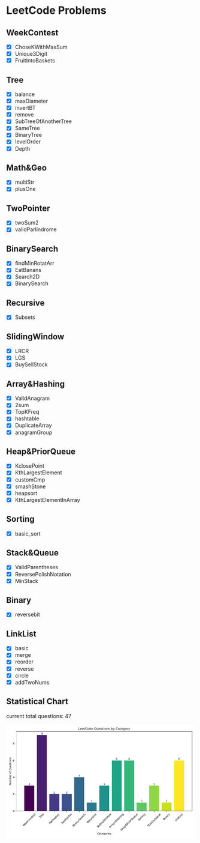 # LeetCode Problems

## WeekContest
- [x] ChoseKWithMaxSum
- [x] Unique3Digit
- [x] FruitIntoBaskets

## Tree
- [x] balance
- [x] maxDiameter
- [x] invertBT
- [x] remove
- [x] SubTreeOfAnotherTree
- [x] SameTree
- [x] BinaryTree
- [x] levelOrder
- [x] Depth

## Math&Geo
- [x] multiStr
- [x] plusOne

## TwoPointer
- [x] twoSum2
- [x] validParlindrome

## BinarySearch
- [x] findMinRotatArr
- [x] EatBanans
- [x] Search2D
- [x] BinarySearch

## Recursive
- [x] Subsets

## SlidingWindow
- [x] LRCR
- [x] LGS
- [x] BuySellStock

## Array&Hashing
- [x] ValidAnagram
- [x] 2sum
- [x] TopKFreq
- [x] hashtable
- [x] DuplicateArray
- [x] anagramGroup

## Heap&PriorQueue
- [x] KclosePoint
- [x] KthLargestElement 
- [x] customCmp
- [x] smashStone
- [x] heapsort
- [x] KthLargestElementInArray

## Sorting
- [x] basic_sort

## Stack&Queue
- [x] ValidParentheses
- [x] ReversePolishNotation
- [x] MinStack

## Binary
- [x] reversebit

## LinkList
- [x] basic
- [x] merge
- [x] reorder
- [x] reverse
- [x] circle
- [x] addTwoNums

## Statistical Chart
current total questions: 47

<img src="chart.png" alt="questions bar chart">
